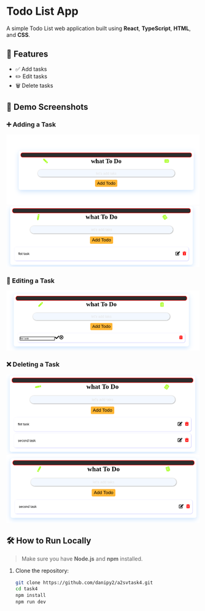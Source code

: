 # Todo List App

A simple Todo List web application built using **React**, **TypeScript**, **HTML**, and **CSS**.

## 🚀 Features

- ✅ Add tasks
- ✏️ Edit tasks
- 🗑️ Delete tasks

## 📸 Demo Screenshots

### ➕ Adding a Task

![Add Task 1](src/screenshots/add-11.png)
![Add Task 2](src/screenshots/add-22.png)

### 📝 Editing a Task

![Edit Task](src/screenshots/edit-11.png)

### ❌ Deleting a Task

![Delete Task 1](src/screenshots/delete-11.png)
![Delete Task 2](src/screenshots/delete-22.png)

## 🛠️ How to Run Locally

> Make sure you have **Node.js** and **npm** installed.

1. Clone the repository:
   ```bash
   git clone https://github.com/danipy2/a2svtask4.git
   cd task4
   npm install
   npm run dev
   ```
